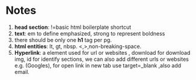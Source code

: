 # Notes

1. **head section**: !=basic html boilerplate shortcut
2. **text**: em to define emphasized, strong to represent boldness
3. there should be only one **h1** tag per pg.
4. **html entities**: lt, gt, nbsp. <,>,non-breaking-space.
5. **Hyperlink**: a element used for url or websites , download for download img, id for identify sections, we can also add different urls or websites e.g. (Googles), for open link in new tab use target=\_blank ,also add email.
